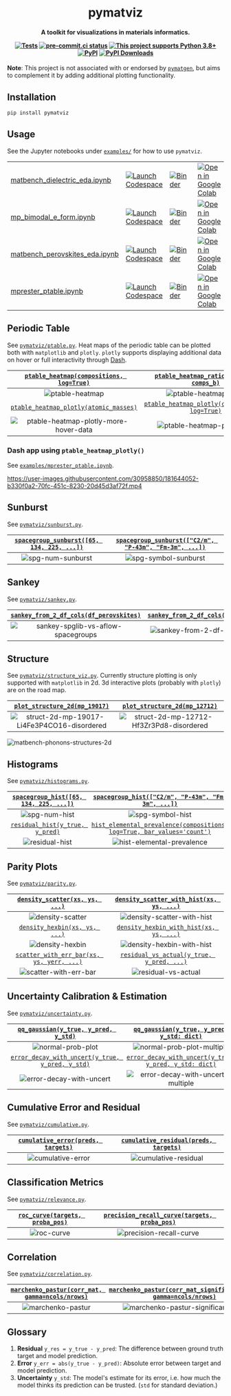 <h1 align="center">pymatviz</h1>

<h4 align="center">

A toolkit for visualizations in materials informatics.

[![Tests](https://github.com/janosh/pymatviz/actions/workflows/test.yml/badge.svg)](https://github.com/janosh/pymatviz/actions/workflows/test.yml)
[![pre-commit.ci status](https://results.pre-commit.ci/badge/github/janosh/pymatviz/main.svg)](https://results.pre-commit.ci/latest/github/janosh/pymatviz/main)
[![This project supports Python 3.8+](https://img.shields.io/badge/Python-3.8+-blue.svg?logo=python)](https://python.org/downloads)
[![PyPI](https://img.shields.io/pypi/v/pymatviz?logo=PyPI)](https://pypi.org/project/pymatviz)
[![PyPI Downloads](https://img.shields.io/pypi/dm/pymatviz)](https://pypistats.org/packages/pymatviz)

</h4>

**Note**: This project is not associated with or endorsed by [`pymatgen`](https://github.com/materialsproject/pymatgen), but aims to complement it by adding additional plotting functionality.

## Installation

```sh
pip install pymatviz
```

## Usage

See the Jupyter notebooks under [`examples/`](examples) for how to use `pymatviz`.

|                                                                                                                        |                                      |                                                                                                              |                                                                                                                                       |
| ---------------------------------------------------------------------------------------------------------------------- | ------------------------------------ | ------------------------------------------------------------------------------------------------------------ | ------------------------------------------------------------------------------------------------------------------------------------- |
| [matbench_dielectric_eda.ipynb](https://github.com/janosh/pymatviz/blob/main/examples/matbench_dielectric_eda.ipynb)   | [![Launch Codespace]][codespace url] | [![Binder]](https://mybinder.org/v2/gh/janosh/pymatviz/main?labpath=examples/matbench_dielectric_eda.ipynb)  | [![Open in Google Colab]](https://colab.research.google.com/github/janosh/pymatviz/blob/main/examples/matbench_dielectric_eda.ipynb)  |
| [mp_bimodal_e_form.ipynb](https://github.com/janosh/pymatviz/blob/main/examples/mp_bimodal_e_form.ipynb)               | [![Launch Codespace]][codespace url] | [![Binder]](https://mybinder.org/v2/gh/janosh/pymatviz/main?labpath=examples/mp_bimodal_e_form.ipynb)        | [![Open in Google Colab]](https://colab.research.google.com/github/janosh/pymatviz/blob/main/examples/mp_bimodal_e_form.ipynb)        |
| [matbench_perovskites_eda.ipynb](https://github.com/janosh/pymatviz/blob/main/examples/matbench_perovskites_eda.ipynb) | [![Launch Codespace]][codespace url] | [![Binder]](https://mybinder.org/v2/gh/janosh/pymatviz/main?labpath=examples/matbench_perovskites_eda.ipynb) | [![Open in Google Colab]](https://colab.research.google.com/github/janosh/pymatviz/blob/main/examples/matbench_perovskites_eda.ipynb) |
| [mprester_ptable.ipynb](https://github.com/janosh/pymatviz/blob/main/examples/mprester_ptable.ipynb)                   | [![Launch Codespace]][codespace url] | [![Binder]](https://mybinder.org/v2/gh/janosh/pymatviz/main?labpath=examples/mprester_ptable.ipynb)          | [![Open in Google Colab]](https://colab.research.google.com/github/janosh/pymatviz/blob/main/examples/mprester_ptable.ipynb)          |

[Binder]: https://mybinder.org/badge_logo.svg
[Open in Google Colab]: https://colab.research.google.com/assets/colab-badge.svg
[Launch Codespace]: https://img.shields.io/badge/Launch-Codespace-darkblue?logo=github
[codespace url]: https://github.com/codespaces/new?hide_repo_select=true&ref=main&repo=340898532

## Periodic Table

See [`pymatviz/ptable.py`](pymatviz/ptable.py). Heat maps of the periodic table can be plotted both with `matplotlib` and `plotly`. `plotly` supports displaying additional data on hover or full interactivity through [Dash](https://plotly.com/dash).

| [`ptable_heatmap(compositions, log=True)`](pymatviz/ptable.py) |    [`ptable_heatmap_ratio(comps_a, comps_b)`](pymatviz/ptable.py)     |
| :------------------------------------------------------------: | :-------------------------------------------------------------------: |
|                       ![ptable-heatmap]                        |                        ![ptable-heatmap-ratio]                        |
|  [`ptable_heatmap_plotly(atomic_masses)`](pymatviz/ptable.py)  | [`ptable_heatmap_plotly(compositions, log=True)`](pymatviz/ptable.py) |
|            ![ptable-heatmap-plotly-more-hover-data]            |                     ![ptable-heatmap-plotly-log]                      |

### Dash app using `ptable_heatmap_plotly()`

See [`examples/mprester_ptable.ipynb`](https://github.com/janosh/pymatviz/blob/main/examples/mprester_ptable.ipynb).

<https://user-images.githubusercontent.com/30958850/181644052-b330f0a2-70fc-451c-8230-20d45d3af72f.mp4>

## Sunburst

See [`pymatviz/sunburst.py`](pymatviz/sunburst.py).

| [`spacegroup_sunburst([65, 134, 225, ...])`](pymatviz/sunburst.py) | [`spacegroup_sunburst(["C2/m", "P-43m", "Fm-3m", ...])`](pymatviz/sunburst.py) |
| :----------------------------------------------------------------: | :----------------------------------------------------------------------------: |
|                        ![spg-num-sunburst]                         |                             ![spg-symbol-sunburst]                             |

## Sankey

See [`pymatviz/sankey.py`](pymatviz/sankey.py).

| [`sankey_from_2_df_cols(df_perovskites)`](pymatviz/sankey.py) | [`sankey_from_2_df_cols(df_rand_ints)`](pymatviz/sankey.py) |
| :-----------------------------------------------------------: | :---------------------------------------------------------: |
|             ![sankey-spglib-vs-aflow-spacegroups]             |              ![sankey-from-2-df-cols-randints]              |

## Structure

See [`pymatviz/structure_viz.py`](pymatviz/structure_viz.py). Currently structure plotting is only supported with `matplotlib` in 2d. 3d interactive plots (probably with `plotly`) are on the road map.

| [`plot_structure_2d(mp_19017)`](pymatviz/structure_viz.py) | [`plot_structure_2d(mp_12712)`](pymatviz/structure_viz.py) |
| :--------------------------------------------------------: | :--------------------------------------------------------: |
|       ![struct-2d-mp-19017-Li4Fe3P4CO16-disordered]        |         ![struct-2d-mp-12712-Hf3Zr3Pd8-disordered]         |

![matbench-phonons-structures-2d]

## Histograms

See [`pymatviz/histograms.py`](pymatviz/histograms.py).

| [`spacegroup_hist([65, 134, 225, ...])`](pymatviz/histograms.py) |         [`spacegroup_hist(["C2/m", "P-43m", "Fm-3m", ...])`](pymatviz/histograms.py)          |
| :--------------------------------------------------------------: | :-------------------------------------------------------------------------------------------: |
|                         ![spg-num-hist]                          |                                      ![spg-symbol-hist]                                       |
|    [`residual_hist(y_true, y_pred)`](pymatviz/histograms.py)     | [`hist_elemental_prevalence(compositions, log=True, bar_values='count')`](pymatviz/ptable.py) |
|                         ![residual-hist]                         |                                 ![hist-elemental-prevalence]                                  |

## Parity Plots

See [`pymatviz/parity.py`](pymatviz/parity.py).

|      [`density_scatter(xs, ys, ...)`](pymatviz/parity.py)       | [`density_scatter_with_hist(xs, ys, ...)`](pymatviz/parity.py)  |
| :-------------------------------------------------------------: | :-------------------------------------------------------------: |
|                       ![density-scatter]                        |                  ![density-scatter-with-hist]                   |
|       [`density_hexbin(xs, ys, ...)`](pymatviz/parity.py)       |  [`density_hexbin_with_hist(xs, ys, ...)`](pymatviz/parity.py)  |
|                        ![density-hexbin]                        |                   ![density-hexbin-with-hist]                   |
| [`scatter_with_err_bar(xs, ys, yerr, ...)`](pymatviz/parity.py) | [`residual_vs_actual(y_true, y_pred, ...)`](pymatviz/parity.py) |
|                     ![scatter-with-err-bar]                     |                      ![residual-vs-actual]                      |

## Uncertainty Calibration & Estimation

See [`pymatviz/uncertainty.py`](pymatviz/uncertainty.py).

|       [`qq_gaussian(y_true, y_pred, y_std)`](pymatviz/uncertainty.py)       |       [`qq_gaussian(y_true, y_pred, y_std: dict)`](pymatviz/uncertainty.py)       |
| :-------------------------------------------------------------------------: | :-------------------------------------------------------------------------------: |
|                             ![normal-prob-plot]                             |                           ![normal-prob-plot-multiple]                            |
| [`error_decay_with_uncert(y_true, y_pred, y_std)`](pymatviz/uncertainty.py) | [`error_decay_with_uncert(y_true, y_pred, y_std: dict)`](pymatviz/uncertainty.py) |
|                         ![error-decay-with-uncert]                          |                        ![error-decay-with-uncert-multiple]                        |

## Cumulative Error and Residual

See [`pymatviz/cumulative.py`](pymatviz/cumulative.py).

| [`cumulative_error(preds, targets)`](pymatviz/cumulative.py) | [`cumulative_residual(preds, targets)`](pymatviz/cumulative.py) |
| :----------------------------------------------------------: | :-------------------------------------------------------------: |
|                     ![cumulative-error]                      |                     ![cumulative-residual]                      |

## Classification Metrics

See [`pymatviz/relevance.py`](pymatviz/relevance.py).

| [`roc_curve(targets, proba_pos)`](pymatviz/relevance.py) | [`precision_recall_curve(targets, proba_pos)`](pymatviz/relevance.py) |
| :------------------------------------------------------: | :-------------------------------------------------------------------: |
|                       ![roc-curve]                       |                       ![precision-recall-curve]                       |

## Correlation

See [`pymatviz/correlation.py`](pymatviz/correlation.py).

| [`marchenko_pastur(corr_mat, gamma=ncols/nrows)`](pymatviz/correlation.py) | [`marchenko_pastur(corr_mat_significant_eval, gamma=ncols/nrows)`](pymatviz/correlation.py) |
| :------------------------------------------------------------------------: | :-----------------------------------------------------------------------------------------: |
|                            ![marchenko-pastur]                             |                            ![marchenko-pastur-significant-eval]                             |

## Glossary

1. **Residual** `y_res = y_true - y_pred`: The difference between ground truth target and model prediction.
2. **Error** `y_err = abs(y_true - y_pred)`: Absolute error between target and model prediction.
3. **Uncertainty** `y_std`: The model's estimate for its error, i.e. how much the model thinks its prediction can be trusted. (`std` for standard deviation.)

[cumulative-error]: https://raw.githubusercontent.com/janosh/pymatviz/main/assets/cumulative-error.svg
[cumulative-residual]: https://raw.githubusercontent.com/janosh/pymatviz/main/assets/cumulative-residual.svg
[density-hexbin-with-hist]: https://raw.githubusercontent.com/janosh/pymatviz/main/assets/density-hexbin-with-hist.svg
[density-hexbin]: https://raw.githubusercontent.com/janosh/pymatviz/main/assets/density-hexbin.svg
[density-scatter-with-hist]: https://raw.githubusercontent.com/janosh/pymatviz/main/assets/density-scatter-with-hist.svg
[density-scatter]: https://raw.githubusercontent.com/janosh/pymatviz/main/assets/density-scatter.svg
[error-decay-with-uncert-multiple]: https://raw.githubusercontent.com/janosh/pymatviz/main/assets/error-decay-with-uncert-multiple.svg
[error-decay-with-uncert]: https://raw.githubusercontent.com/janosh/pymatviz/main/assets/error-decay-with-uncert.svg
[hist-elemental-prevalence]: https://raw.githubusercontent.com/janosh/pymatviz/main/assets/hist-elemental-prevalence.svg
[marchenko-pastur-significant-eval]: https://raw.githubusercontent.com/janosh/pymatviz/main/assets/marchenko-pastur-significant-eval.svg
[marchenko-pastur]: https://raw.githubusercontent.com/janosh/pymatviz/main/assets/marchenko-pastur.svg
[matbench-phonons-structures-2d]: https://raw.githubusercontent.com/janosh/pymatviz/main/assets/matbench-phonons-structures-2d.svg
[normal-prob-plot-multiple]: https://raw.githubusercontent.com/janosh/pymatviz/main/assets/normal-prob-plot-multiple.svg
[normal-prob-plot]: https://raw.githubusercontent.com/janosh/pymatviz/main/assets/normal-prob-plot.svg
[precision-recall-curve]: https://raw.githubusercontent.com/janosh/pymatviz/main/assets/precision-recall-curve.svg
[ptable-heatmap-plotly-log]: https://raw.githubusercontent.com/janosh/pymatviz/main/assets/ptable-heatmap-plotly-log.svg
[ptable-heatmap-plotly-more-hover-data]: https://raw.githubusercontent.com/janosh/pymatviz/main/assets/ptable-heatmap-plotly-more-hover-data.svg
[ptable-heatmap-ratio]: https://raw.githubusercontent.com/janosh/pymatviz/main/assets/ptable-heatmap-ratio.svg
[ptable-heatmap]: https://raw.githubusercontent.com/janosh/pymatviz/main/assets/ptable-heatmap.svg
[residual-hist]: https://raw.githubusercontent.com/janosh/pymatviz/main/assets/residual-hist.svg
[residual-vs-actual]: https://raw.githubusercontent.com/janosh/pymatviz/main/assets/residual-vs-actual.svg
[roc-curve]: https://raw.githubusercontent.com/janosh/pymatviz/main/assets/roc-curve.svg
[sankey-from-2-df-cols-randints]: https://raw.githubusercontent.com/janosh/pymatviz/main/assets/sankey-from-2-df-cols-randints.svg
[sankey-spglib-vs-aflow-spacegroups]: https://raw.githubusercontent.com/janosh/pymatviz/main/assets/sankey-spglib-vs-aflow-spacegroups.svg
[scatter-with-err-bar]: https://raw.githubusercontent.com/janosh/pymatviz/main/assets/scatter-with-err-bar.svg
[spg-num-hist]: https://raw.githubusercontent.com/janosh/pymatviz/main/assets/spg-num-hist.svg
[spg-num-sunburst]: https://raw.githubusercontent.com/janosh/pymatviz/main/assets/spg-num-sunburst.svg
[spg-symbol-hist]: https://raw.githubusercontent.com/janosh/pymatviz/main/assets/spg-symbol-hist.svg
[spg-symbol-sunburst]: https://raw.githubusercontent.com/janosh/pymatviz/main/assets/spg-symbol-sunburst.svg
[struct-2d-mp-12712-Hf3Zr3Pd8-disordered]: https://raw.githubusercontent.com/janosh/pymatviz/main/assets/struct-2d-mp-12712-Hf3Zr3Pd8-disordered.svg
[struct-2d-mp-19017-Li4Fe3P4CO16-disordered]: https://raw.githubusercontent.com/janosh/pymatviz/main/assets/struct-2d-mp-19017-Li4Fe3P4CO16-disordered.svg
